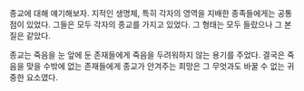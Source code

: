 종교에 대해 얘기해보자. 지적인 생명체, 특히 각자의 영역을 지배한 종족들에게는 공통점이 있었다. 그들은 모두 각자의 종교를 가지고 있었다. 그 형태는 모두 들랐으나 그 본질은 같았다.

종교는 죽음을 눈 앞에 둔 존재들에게 죽음을 두려워하지 않는 용기를 주었다. 결국은 죽음을 맞을 수밖에 없는 존재들에게 종교가 안겨주는 희망은 그 무엇과도 바꿀 수 없는 귀중한 요소였다.
